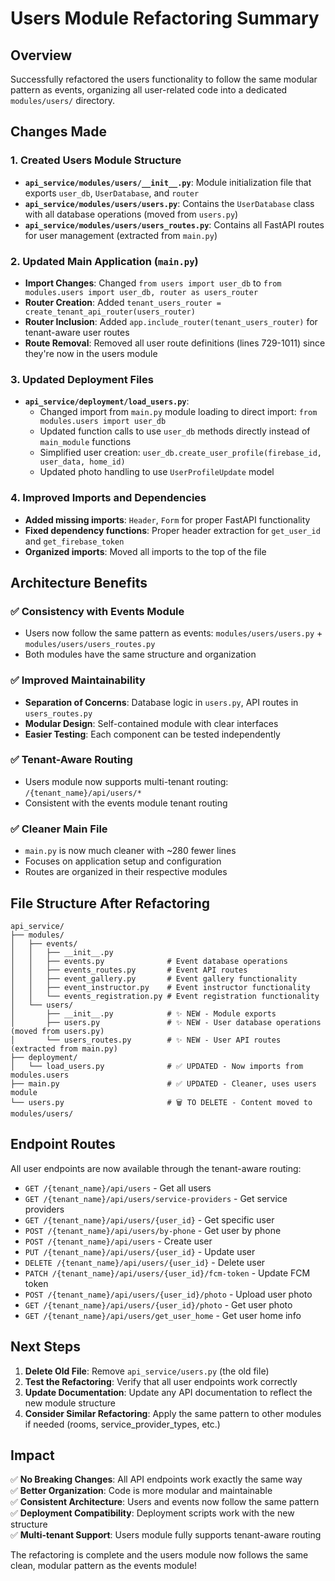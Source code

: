# Users Module Refactoring Summary

## Overview
Successfully refactored the users functionality to follow the same modular pattern as events, organizing all user-related code into a dedicated `modules/users/` directory.

## Changes Made

### 1. Created Users Module Structure
- **`api_service/modules/users/__init__.py`**: Module initialization file that exports `user_db`, `UserDatabase`, and `router`
- **`api_service/modules/users/users.py`**: Contains the `UserDatabase` class with all database operations (moved from `users.py`)
- **`api_service/modules/users/users_routes.py`**: Contains all FastAPI routes for user management (extracted from `main.py`)

### 2. Updated Main Application (`main.py`)
- **Import Changes**: Changed `from users import user_db` to `from modules.users import user_db, router as users_router`
- **Router Creation**: Added `tenant_users_router = create_tenant_api_router(users_router)`
- **Router Inclusion**: Added `app.include_router(tenant_users_router)` for tenant-aware user routes
- **Route Removal**: Removed all user route definitions (lines 729-1011) since they're now in the users module

### 3. Updated Deployment Files
- **`api_service/deployment/load_users.py`**: 
  - Changed import from `main.py` module loading to direct import: `from modules.users import user_db`
  - Updated function calls to use `user_db` methods directly instead of `main_module` functions
  - Simplified user creation: `user_db.create_user_profile(firebase_id, user_data, home_id)`
  - Updated photo handling to use `UserProfileUpdate` model

### 4. Improved Imports and Dependencies
- **Added missing imports**: `Header`, `Form` for proper FastAPI functionality
- **Fixed dependency functions**: Proper header extraction for `get_user_id` and `get_firebase_token`
- **Organized imports**: Moved all imports to the top of the file

## Architecture Benefits

### ✅ Consistency with Events Module
- Users now follow the same pattern as events: `modules/users/users.py` + `modules/users/users_routes.py`
- Both modules have the same structure and organization

### ✅ Improved Maintainability
- **Separation of Concerns**: Database logic in `users.py`, API routes in `users_routes.py`
- **Modular Design**: Self-contained module with clear interfaces
- **Easier Testing**: Each component can be tested independently

### ✅ Tenant-Aware Routing
- Users module now supports multi-tenant routing: `/{tenant_name}/api/users/*`
- Consistent with the events module tenant routing

### ✅ Cleaner Main File
- `main.py` is now much cleaner with ~280 fewer lines
- Focuses on application setup and configuration
- Routes are organized in their respective modules

## File Structure After Refactoring

```
api_service/
├── modules/
│   ├── events/
│   │   ├── __init__.py
│   │   ├── events.py              # Event database operations
│   │   ├── events_routes.py       # Event API routes
│   │   ├── event_gallery.py       # Event gallery functionality
│   │   ├── event_instructor.py    # Event instructor functionality
│   │   └── events_registration.py # Event registration functionality
│   └── users/
│       ├── __init__.py            # ✨ NEW - Module exports
│       ├── users.py               # ✨ NEW - User database operations (moved from users.py)
│       └── users_routes.py        # ✨ NEW - User API routes (extracted from main.py)
├── deployment/
│   └── load_users.py              # ✅ UPDATED - Now imports from modules.users
├── main.py                        # ✅ UPDATED - Cleaner, uses users module
└── users.py                       # 🗑️ TO DELETE - Content moved to modules/users/
```

## Endpoint Routes

All user endpoints are now available through the tenant-aware routing:

- `GET /{tenant_name}/api/users` - Get all users
- `GET /{tenant_name}/api/users/service-providers` - Get service providers
- `GET /{tenant_name}/api/users/{user_id}` - Get specific user
- `POST /{tenant_name}/api/users/by-phone` - Get user by phone
- `POST /{tenant_name}/api/users` - Create user
- `PUT /{tenant_name}/api/users/{user_id}` - Update user
- `DELETE /{tenant_name}/api/users/{user_id}` - Delete user
- `PATCH /{tenant_name}/api/users/{user_id}/fcm-token` - Update FCM token
- `POST /{tenant_name}/api/users/{user_id}/photo` - Upload user photo
- `GET /{tenant_name}/api/users/{user_id}/photo` - Get user photo
- `GET /{tenant_name}/api/users/get_user_home` - Get user home info

## Next Steps

1. **Delete Old File**: Remove `api_service/users.py` (the old file)
2. **Test the Refactoring**: Verify that all user endpoints work correctly
3. **Update Documentation**: Update any API documentation to reflect the new module structure
4. **Consider Similar Refactoring**: Apply the same pattern to other modules if needed (rooms, service_provider_types, etc.)

## Impact

✅ **No Breaking Changes**: All API endpoints work exactly the same way  
✅ **Better Organization**: Code is more modular and maintainable  
✅ **Consistent Architecture**: Users and events now follow the same pattern  
✅ **Deployment Compatibility**: Deployment scripts work with the new structure  
✅ **Multi-tenant Support**: Users module fully supports tenant-aware routing  

The refactoring is complete and the users module now follows the same clean, modular pattern as the events module!